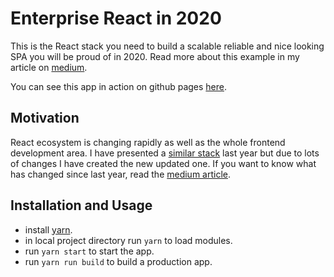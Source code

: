 # Enterprise React in 2020

This is the React stack you need to build a scalable reliable and nice looking SPA you will be proud of in 2020.
Read more about this example in my article on [medium](https://medium.com/@viacheslavlushchinskiy/enterprise-react-in-2020-78155bc99259?).

You can see this app in action on github pages [here](https://slava-lu.github.io/enterprise-react-2020/).

## Motivation
React ecosystem is changing rapidly as well as the whole frontend development area. 
I have presented a [similar stack](https://medium.com/@viacheslavlushchinskiy/enterprise-react-in-2018-2019-ae6c80c03f1) last year but due to lots of changes I have created the new updated one. 
If you want to know what has changed since last year, read the [medium article](https://medium.com/@viacheslavlushchinskiy/enterprise-react-in-2020-78155bc99259?).

## Installation and Usage
* install [yarn](https://yarnpkg.com/lang/en/docs/install/).
* in local project directory run `yarn` to load modules.
* run `yarn start` to start the app.
* run `yarn run build` to build a production app.
